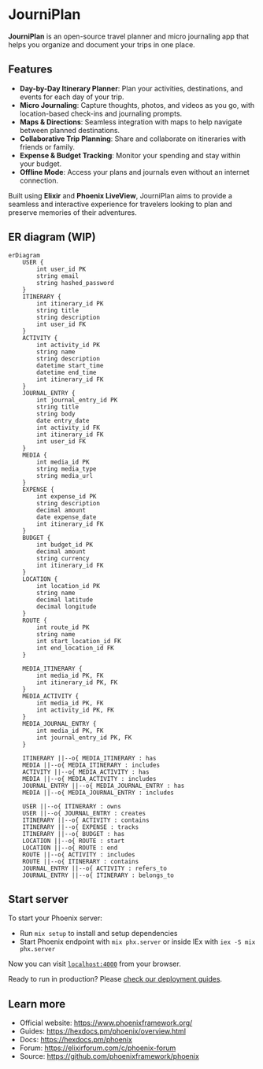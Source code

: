 # JourniPlan

**JourniPlan** is an open-source travel planner and micro journaling app that helps you organize and document your trips in one place. 

## Features
- **Day-by-Day Itinerary Planner**: Plan your activities, destinations, and events for each day of your trip.
- **Micro Journaling**: Capture thoughts, photos, and videos as you go, with location-based check-ins and journaling prompts.
- **Maps & Directions**: Seamless integration with maps to help navigate between planned destinations.
- **Collaborative Trip Planning**: Share and collaborate on itineraries with friends or family.
- **Expense & Budget Tracking**: Monitor your spending and stay within your budget.
- **Offline Mode**: Access your plans and journals even without an internet connection.

Built using **Elixir** and **Phoenix LiveView**, JourniPlan aims to provide a seamless and interactive experience for travelers looking to plan and preserve memories of their adventures.

## ER diagram (WIP)

```mermaid
erDiagram
    USER {
        int user_id PK
        string email
        string hashed_password
    }
    ITINERARY {
        int itinerary_id PK
        string title
        string description
        int user_id FK
    }
    ACTIVITY {
        int activity_id PK
        string name
        string description
        datetime start_time
        datetime end_time
        int itinerary_id FK
    }
    JOURNAL_ENTRY {
        int journal_entry_id PK
        string title
        string body
        date entry_date
        int activity_id FK
        int itinerary_id FK
        int user_id FK
    }
    MEDIA {
        int media_id PK
        string media_type
        string media_url
    }
    EXPENSE {
        int expense_id PK
        string description
        decimal amount
        date expense_date
        int itinerary_id FK
    }
    BUDGET {
        int budget_id PK
        decimal amount
        string currency
        int itinerary_id FK
    }
    LOCATION {
        int location_id PK
        string name
        decimal latitude
        decimal longitude
    }
    ROUTE {
        int route_id PK
        string name
        int start_location_id FK
        int end_location_id FK
    }

    MEDIA_ITINERARY {
        int media_id PK, FK
        int itinerary_id PK, FK
    }
    MEDIA_ACTIVITY {
        int media_id PK, FK
        int activity_id PK, FK
    }
    MEDIA_JOURNAL_ENTRY {
        int media_id PK, FK
        int journal_entry_id PK, FK
    }

    ITINERARY ||--o{ MEDIA_ITINERARY : has
    MEDIA ||--o{ MEDIA_ITINERARY : includes
    ACTIVITY ||--o{ MEDIA_ACTIVITY : has
    MEDIA ||--o{ MEDIA_ACTIVITY : includes
    JOURNAL_ENTRY ||--o{ MEDIA_JOURNAL_ENTRY : has
    MEDIA ||--o{ MEDIA_JOURNAL_ENTRY : includes

    USER ||--o{ ITINERARY : owns
    USER ||--o{ JOURNAL_ENTRY : creates
    ITINERARY ||--o{ ACTIVITY : contains
    ITINERARY ||--o{ EXPENSE : tracks
    ITINERARY ||--o{ BUDGET : has
    LOCATION ||--o{ ROUTE : start
    LOCATION ||--o{ ROUTE : end
    ROUTE ||--o{ ACTIVITY : includes
    ROUTE ||--o{ ITINERARY : contains
    JOURNAL_ENTRY ||--o{ ACTIVITY : refers_to
    JOURNAL_ENTRY ||--o{ ITINERARY : belongs_to
```

## Start server 

To start your Phoenix server:

  * Run `mix setup` to install and setup dependencies
  * Start Phoenix endpoint with `mix phx.server` or inside IEx with `iex -S mix phx.server`

Now you can visit [`localhost:4000`](http://localhost:4000) from your browser.

Ready to run in production? Please [check our deployment guides](https://hexdocs.pm/phoenix/deployment.html).

## Learn more

  * Official website: https://www.phoenixframework.org/
  * Guides: https://hexdocs.pm/phoenix/overview.html
  * Docs: https://hexdocs.pm/phoenix
  * Forum: https://elixirforum.com/c/phoenix-forum
  * Source: https://github.com/phoenixframework/phoenix
